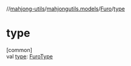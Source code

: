 //[mahjong-utils](../../../index.md)/[mahjongutils.models](../index.md)/[Furo](index.md)/[type](type.md)

# type

[common]\
val [type](type.md): [FuroType](../-furo-type/index.md)
